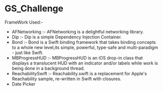 # GS_Challenge
FrameWork Used:-
- AFNetworking :- AFNetworking is a delightful networking library.
- Dip :- Dip is a simple Dependency Injection Container.
- Bond :- Bond is a Swift binding framework that takes binding concepts to a whole new level,its simple, powerful, type-safe and multi-paradigm - just like Swift.
- MBProgressHUD :- MBProgressHUD is an iOS drop-in class that displays a translucent HUD with an indicator and/or labels while work is being done in a background thread.
- ReachabilitySwift :- Reachability.swift is a replacement for Apple's Reachability sample, re-written in Swift with closures.
- Date Picker
